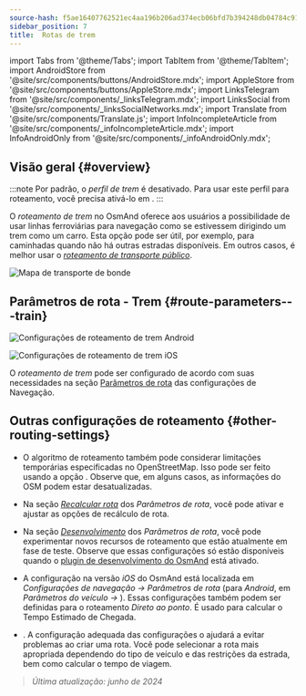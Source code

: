 ```yaml
---
source-hash: f5ae16407762521ec4aa196b206ad374ecb06bfd7b394248db04784c9100bc68
sidebar_position: 7
title:  Rotas de trem
---
```

import Tabs from '@theme/Tabs';
import TabItem from '@theme/TabItem';
import AndroidStore from '@site/src/components/buttons/AndroidStore.mdx';
import AppleStore from '@site/src/components/buttons/AppleStore.mdx';
import LinksTelegram from '@site/src/components/_linksTelegram.mdx';
import LinksSocial from '@site/src/components/_linksSocialNetworks.mdx';
import Translate from '@site/src/components/Translate.js';
import InfoIncompleteArticle from '@site/src/components/_infoIncompleteArticle.mdx';
import InfoAndroidOnly from '@site/src/components/_infoAndroidOnly.mdx';




## Visão geral {#overview}

:::note
Por padrão, o *perfil de trem* é desativado. Para usar este perfil para roteamento, você precisa ativá-lo em *<Translate android="true" ids="shared_string_menu,shared_string_settings,application_profiles"/>*.
:::

O *roteamento de trem* no OsmAnd oferece aos usuários a possibilidade de usar linhas ferroviárias para navegação como se estivessem dirigindo um trem como um carro. Esta opção pode ser útil, por exemplo, para caminhadas quando não há outras estradas disponíveis. Em outros casos, é melhor usar o *[roteamento de transporte público](./public-transport-navigation.md)*.

![Mapa de transporte de bonde](@site/static/img/navigation/routing/train_routing_overview.png)


## Parâmetros de rota - Trem {#route-parameters---train}

<Tabs groupId="operating-systems">

<TabItem value="android" label="Android">

![Configurações de roteamento de trem Android](@site/static/img/navigation/routing/train_routing_andr.png)

</TabItem>

<TabItem value="ios" label="iOS">

![Configurações de roteamento de trem iOS](@site/static/img/navigation/routing/train_routing_ios.png)

</TabItem>

</Tabs>

O *roteamento de trem* pode ser configurado de acordo com suas necessidades na seção [Parâmetros de rota](../guidance/navigation-settings.md#route-parameters) das configurações de Navegação.


## Outras configurações de roteamento {#other-routing-settings}

- O algoritmo de roteamento também pode considerar limitações temporárias especificadas no OpenStreetMap. Isso pode ser feito usando a opção *[<Translate android="true" ids="temporary_conditional_routing"/>](../routing/osmand-routing.md#consider-temporary-limitations)*. Observe que, em alguns casos, as informações do OSM podem estar desatualizadas.

- Na seção [*Recalcular rota*](../../navigation/guidance/navigation-settings.md#recalculate-route) dos *Parâmetros de rota*, você pode ativar e ajustar as opções de recálculo de rota.

- Na seção [*Desenvolvimento*](../guidance/navigation-settings.md#development-settings) dos *Parâmetros de rota*, você pode experimentar novos recursos de roteamento que estão atualmente em fase de teste. Observe que essas configurações só estão disponíveis quando o [plugin de desenvolvimento do OsmAnd](../../plugins/development.md) está ativado.

- A configuração *[<Translate ios="true" ids="road_speeds"/>](../guidance/navigation-settings.md#road-speeds)* na versão *iOS* do OsmAnd está localizada em *Configurações de navegação → Parâmetros de rota* (para *Android*, em *Parâmetros do veículo → [<Translate android="true" ids="default_speed_setting_title"/>](../guidance/navigation-settings.md#default-speed--road-speeds)*). Essas configurações também podem ser definidas para o roteamento *Direto ao ponto*. É usado para calcular o Tempo Estimado de Chegada.

- *[<Translate ios="true" ids="vehicle_parameters"/>](../guidance/navigation-settings.md#vehicle-parameters)*. A configuração adequada das configurações o ajudará a evitar problemas ao criar uma rota. Você pode selecionar a rota mais apropriada dependendo do tipo de veículo e das restrições da estrada, bem como calcular o tempo de viagem.

> *Última atualização: junho de 2024*